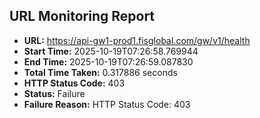 ## URL Monitoring Report

- **URL:** https://api-gw1-prod1.fisglobal.com/gw/v1/health
- **Start Time:** 2025-10-19T07:26:58.769944
- **End Time:** 2025-10-19T07:26:59.087830
- **Total Time Taken:** 0.317886 seconds
- **HTTP Status Code:** 403
- **Status:** Failure
- **Failure Reason:** HTTP Status Code: 403

